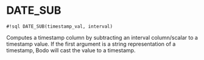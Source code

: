 # DATE_SUB

`#!sql DATE_SUB(timestamp_val, interval)`

Computes a timestamp column by subtracting an interval column/scalar
to a timestamp value. If the first argument is a string representation
of a timestamp, Bodo will cast the value to a timestamp.
